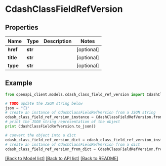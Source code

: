 # CdashClassFieldRefVersion


## Properties
Name | Type | Description | Notes
------------ | ------------- | ------------- | -------------
**href** | **str** |  | [optional] 
**title** | **str** |  | [optional] 
**type** | **str** |  | [optional] 

## Example

```python
from openapi_client.models.cdash_class_field_ref_version import CdashClassFieldRefVersion

# TODO update the JSON string below
json = "{}"
# create an instance of CdashClassFieldRefVersion from a JSON string
cdash_class_field_ref_version_instance = CdashClassFieldRefVersion.from_json(json)
# print the JSON string representation of the object
print CdashClassFieldRefVersion.to_json()

# convert the object into a dict
cdash_class_field_ref_version_dict = cdash_class_field_ref_version_instance.to_dict()
# create an instance of CdashClassFieldRefVersion from a dict
cdash_class_field_ref_version_from_dict = CdashClassFieldRefVersion.from_dict(cdash_class_field_ref_version_dict)
```
[[Back to Model list]](../README.md#documentation-for-models) [[Back to API list]](../README.md#documentation-for-api-endpoints) [[Back to README]](../README.md)


